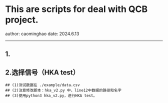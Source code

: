 # This are scripts for deal with QCB project.
author: caominghao	date: 2024.6.13
****
## 1.



## 2.选择信号（HKA test）
```shell
## (1)测试数据在 ./example/data.csv
## (2)注意修改脚本：hka_v2.py 中，line12中数据的路径和名字
## (3)使用python3 hka_v2.py，进行HKA test。
```

